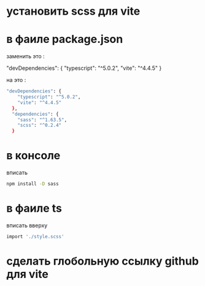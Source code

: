# установить scss для vite
# в фаиле package.json

заменить это :

"devDependencies": {
    "typescript": "^5.0.2",
    "vite": "^4.4.5"
  }

  на это :

``` bash
"devDependencies": {
    "typescript": "^5.0.2",
    "vite": "^4.4.5"
  },
  "dependencies": {
    "sass": "^1.63.5",
    "scss": "^0.2.4"
  }
```

# в консоле

вписать

``` bash
npm install -D sass
```
# в фаиле ts

вписать вверху

``` bash
import './style.scss'
```

# сделать глобольную ссылку github для vite


